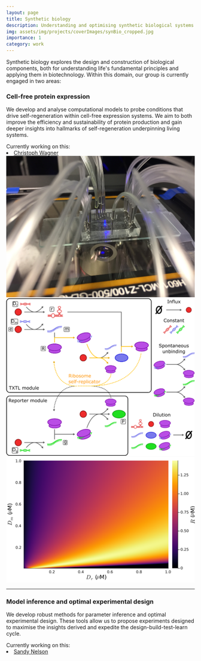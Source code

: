 ```yaml
---
layout: page
title: Synthetic biology
description: Understanding and optimising synthetic biological systems
img: assets/img/projects/coverImages/synBio_cropped.jpg
importance: 1
category: work
---
```


Synthetic biology explores the design and construction of biological components, both for understanding life's
fundamental principles and applying them in biotechnology. Within this domain, our group is currently engaged in two
areas:

### Cell-free protein expression

We develop and analyse computational models to probe conditions that drive self-regeneration within cell-free
expression systems. We aim to both improve the efficiency and sustainability of protein production and gain deeper
insights into hallmarks of self-regeneration underpinning living systems.

<div>
  <span> Currently working on this: </span>
  <li class="tab"><a href="/people/christophWagner/">Christoph Wagner</a></li>
</div>

<div class="container">
  <div class="img-group">
      <img src="../assets/img/projects/textImages/chemostat0.JPG" alt="The chemostat setup" class="img-fluid rounded z-depth-1">
      <img src="../assets/img/projects/textImages/emprRG_v1.png" alt="Self-replicator model" class="img-fluid rounded z-depth-1">
      <img src="../assets/img/projects/textImages/20230811_hm_DmDr.png" alt="A parameter exploration" class="img-fluid rounded z-depth-1">
  </div>
</div>

---

### Model inference and optimal experimental design

We develop robust methods for parameter inference and optimal experimental design. These tools allow us to propose
experiments designed to maximise the insights derived and expedite the design-build-test-learn cycle.

<div>
  <span> Currently working on this: </span>
  <li class="tab"><a href="/people/sandyNelson/">Sandy Nelson</a></li>
</div>
